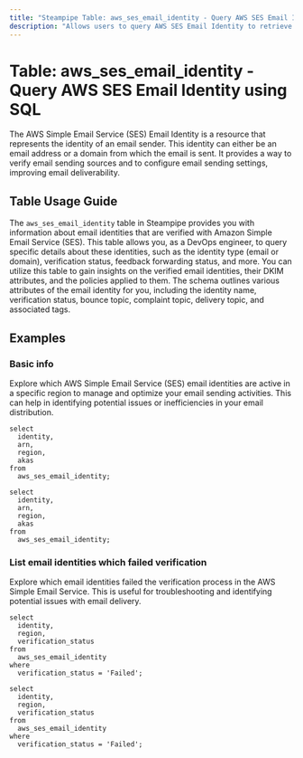 ```yaml
---
title: "Steampipe Table: aws_ses_email_identity - Query AWS SES Email Identity using SQL"
description: "Allows users to query AWS SES Email Identity to retrieve information about the email identities (domains and email addresses) that you have verified with Amazon SES."
---
```


# Table: aws_ses_email_identity - Query AWS SES Email Identity using SQL

The AWS Simple Email Service (SES) Email Identity is a resource that represents the identity of an email sender. This identity can either be an email address or a domain from which the email is sent. It provides a way to verify email sending sources and to configure email sending settings, improving email deliverability.

## Table Usage Guide

The `aws_ses_email_identity` table in Steampipe provides you with information about email identities that are verified with Amazon Simple Email Service (SES). This table allows you, as a DevOps engineer, to query specific details about these identities, such as the identity type (email or domain), verification status, feedback forwarding status, and more. You can utilize this table to gain insights on the verified email identities, their DKIM attributes, and the policies applied to them. The schema outlines various attributes of the email identity for you, including the identity name, verification status, bounce topic, complaint topic, delivery topic, and associated tags.

## Examples

### Basic info
Explore which AWS Simple Email Service (SES) email identities are active in a specific region to manage and optimize your email sending activities. This can help in identifying potential issues or inefficiencies in your email distribution.

```sql+postgres
select
  identity,
  arn,
  region,
  akas
from
  aws_ses_email_identity;
```

```sql+sqlite
select
  identity,
  arn,
  region,
  akas
from
  aws_ses_email_identity;
```

### List email identities which failed verification
Explore which email identities failed the verification process in the AWS Simple Email Service. This is useful for troubleshooting and identifying potential issues with email delivery.

```sql+postgres
select
  identity,
  region,
  verification_status
from
  aws_ses_email_identity
where
  verification_status = 'Failed';
```

```sql+sqlite
select
  identity,
  region,
  verification_status
from
  aws_ses_email_identity
where
  verification_status = 'Failed';
```